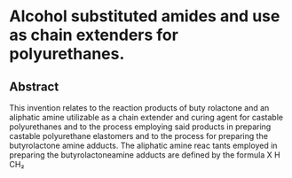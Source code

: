 # Alcohol substituted amides and use as chain extenders for polyurethanes.

## Abstract
This invention relates to the reaction products of buty rolactone and an aliphatic amine utilizable as a chain extender and curing agent for castable polyurethanes and to the process employing said products in preparing castable polyurethane elastomers and to the process for preparing the butyrolactone amine adducts. The aliphatic amine reac tants employed in preparing the butyrolactoneamine adducts are defined by the formula X H CH₂
